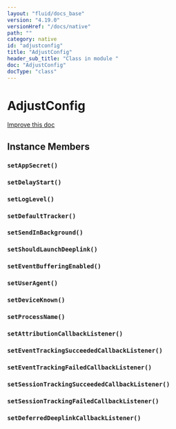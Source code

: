 ```yaml
---
layout: "fluid/docs_base"
version: "4.19.0"
versionHref: "/docs/native"
path: ""
category: native
id: "adjustconfig"
title: "AdjustConfig"
header_sub_title: "Class in module "
doc: "AdjustConfig"
docType: "class"
---
```


<h1 class="api-title">AdjustConfig</h1>

<a class="improve-v2-docs" href="http://github.com/ionic-team/ionic-native/edit/master/src/@ionic-native/plugins/adjust/index.ts#L38">
  Improve this doc
</a>











<h2><a class="anchor" name="instance-members" href="#instance-members"></a>Instance Members</h2>
<h3><a class="anchor" name="setAppSecret" href="#setAppSecret"></a><code>setAppSecret()</code></h3>




<h3><a class="anchor" name="setDelayStart" href="#setDelayStart"></a><code>setDelayStart()</code></h3>




<h3><a class="anchor" name="setLogLevel" href="#setLogLevel"></a><code>setLogLevel()</code></h3>




<h3><a class="anchor" name="setDefaultTracker" href="#setDefaultTracker"></a><code>setDefaultTracker()</code></h3>




<h3><a class="anchor" name="setSendInBackground" href="#setSendInBackground"></a><code>setSendInBackground()</code></h3>




<h3><a class="anchor" name="setShouldLaunchDeeplink" href="#setShouldLaunchDeeplink"></a><code>setShouldLaunchDeeplink()</code></h3>




<h3><a class="anchor" name="setEventBufferingEnabled" href="#setEventBufferingEnabled"></a><code>setEventBufferingEnabled()</code></h3>




<h3><a class="anchor" name="setUserAgent" href="#setUserAgent"></a><code>setUserAgent()</code></h3>




<h3><a class="anchor" name="setDeviceKnown" href="#setDeviceKnown"></a><code>setDeviceKnown()</code></h3>




<h3><a class="anchor" name="setProcessName" href="#setProcessName"></a><code>setProcessName()</code></h3>




<h3><a class="anchor" name="setAttributionCallbackListener" href="#setAttributionCallbackListener"></a><code>setAttributionCallbackListener()</code></h3>




<h3><a class="anchor" name="setEventTrackingSucceededCallbackListener" href="#setEventTrackingSucceededCallbackListener"></a><code>setEventTrackingSucceededCallbackListener()</code></h3>




<h3><a class="anchor" name="setEventTrackingFailedCallbackListener" href="#setEventTrackingFailedCallbackListener"></a><code>setEventTrackingFailedCallbackListener()</code></h3>




<h3><a class="anchor" name="setSessionTrackingSucceededCallbackListener" href="#setSessionTrackingSucceededCallbackListener"></a><code>setSessionTrackingSucceededCallbackListener()</code></h3>




<h3><a class="anchor" name="setSessionTrackingFailedCallbackListener" href="#setSessionTrackingFailedCallbackListener"></a><code>setSessionTrackingFailedCallbackListener()</code></h3>




<h3><a class="anchor" name="setDeferredDeeplinkCallbackListener" href="#setDeferredDeeplinkCallbackListener"></a><code>setDeferredDeeplinkCallbackListener()</code></h3>










